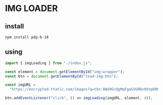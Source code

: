 # IMG LOADER

## install

`npm install pdp-b-18`

## using

```js
import { imgLoading } from "./index.js";

const element = document.getElementById("img-wrapper");
const btn = document.getElementById("load-img-btn");

const imgURL =
  "https://encrypted-ttatic.com/images?q=tbn:ANd9GcQgMqFgaGVGRBv0XVpDNPo_3mCruXsEbXwSag&usqp=CAU";

btn.addEventListener("click", () => imgLoading(imgURL, element, 4));
```
